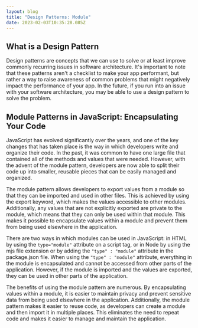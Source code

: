 ```yaml
---
layout: blog
title: "Design Patterns: Module"
date: 2023-02-03T10:35:28.085Z
---
```


## What is a Design Pattern

Design patterns are concepts that we can use to solve or at least improve commonly recurring issues in software architecture. It's important to note that these patterns aren't a checklist to make your app performant, but rather a way to raise awareness of common problems that might negatively impact the performance of your app. In the future, if you run into an issue with your software architecture, you may be able to use a design pattern to solve the problem.

## Module Patterns in JavaScript: Encapsulating Your Code

JavaScript has evolved significantly over the years, and one of the key changes that has taken place is the way in which developers write and organize their code. In the past, it was common to have one large file that contained all of the methods and values that were needed. However, with the advent of the module pattern, developers are now able to split their code up into smaller, reusable pieces that can be easily managed and organized.

The module pattern allows developers to export values from a module so that they can be imported and used in other files. This is achieved by using the export keyword, which makes the values accessible to other modules. Additionally, any values that are not explicitly exported are private to the module, which means that they can only be used within that module. This makes it possible to encapsulate values within a module and prevent them from being used elsewhere in the application.

There are two ways in which modules can be used in JavaScript: in HTML by using the `type="module"` attribute on a script tag, or in Node by using the mjs file extension or by adding the `"type" : "module"` attribute in the package.json file. When using the `"type" : "module"` attribute, everything in the module is encapsulated and cannot be accessed from other parts of the application. However, if the module is imported and the values are exported, they can be used in other parts of the application.

The benefits of using the module pattern are numerous. By encapsulating values within a module, it is easier to maintain privacy and prevent sensitive data from being used elsewhere in the application. Additionally, the module pattern makes it easier to reuse code, as developers can create a module and then import it in multiple places. This eliminates the need to repeat code and makes it easier to manage and maintain the application.
